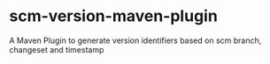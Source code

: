 scm-version-maven-plugin
========================

A Maven Plugin to generate version identifiers based on scm branch, changeset and timestamp
